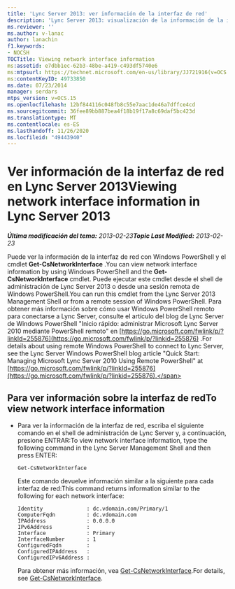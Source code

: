 ```yaml
---
title: 'Lync Server 2013: ver información de la interfaz de red'
description: 'Lync Server 2013: visualización de la información de la interfaz de red.'
ms.reviewer: ''
ms.author: v-lanac
author: lanachin
f1.keywords:
- NOCSH
TOCTitle: Viewing network interface information
ms:assetid: e7dbb1ec-62b3-48be-a419-c493df5740e6
ms:mtpsurl: https://technet.microsoft.com/en-us/library/JJ721916(v=OCS.15)
ms:contentKeyID: 49733850
ms.date: 07/23/2014
manager: serdars
mtps_version: v=OCS.15
ms.openlocfilehash: 12bf844116c048fb8c55e7aac1de46a7dffce4cd
ms.sourcegitcommit: 36fee89bb887bea4f18b19f17a8c69daf5bc423d
ms.translationtype: MT
ms.contentlocale: es-ES
ms.lasthandoff: 11/26/2020
ms.locfileid: "49443940"
---
```

# <a name="viewing-network-interface-information-in-lync-server-2013"></a><span data-ttu-id="b8218-103">Ver información de la interfaz de red en Lync Server 2013</span><span class="sxs-lookup"><span data-stu-id="b8218-103">Viewing network interface information in Lync Server 2013</span></span>

<div data-xmlns="http://www.w3.org/1999/xhtml">

<div class="topic" data-xmlns="http://www.w3.org/1999/xhtml" data-msxsl="urn:schemas-microsoft-com:xslt" data-cs="https://msdn.microsoft.com/">

<div data-asp="https://msdn2.microsoft.com/asp">



</div>

<div id="mainSection">

<div id="mainBody"><span data-ttu-id="b8218-104">

<span> </span></span><span class="sxs-lookup"><span data-stu-id="b8218-104">

<span> </span></span></span>

<span data-ttu-id="b8218-105">_**Última modificación del tema:** 2013-02-23_</span><span class="sxs-lookup"><span data-stu-id="b8218-105">_**Topic Last Modified:** 2013-02-23_</span></span>

<span data-ttu-id="b8218-106">Puede ver la información de la interfaz de red con Windows PowerShell y el cmdlet **Get-CsNetworkInterface** .</span><span class="sxs-lookup"><span data-stu-id="b8218-106">You can view network interface information by using Windows PowerShell and the **Get-CsNetworkInterface** cmdlet.</span></span> <span data-ttu-id="b8218-107">Puede ejecutar este cmdlet desde el shell de administración de Lync Server 2013 o desde una sesión remota de Windows PowerShell.</span><span class="sxs-lookup"><span data-stu-id="b8218-107">You can run this cmdlet from the Lync Server 2013 Management Shell or from a remote session of Windows PowerShell.</span></span> <span data-ttu-id="b8218-108">Para obtener más información sobre cómo usar Windows PowerShell remoto para conectarse a Lync Server, consulte el artículo del blog de Lync Server de Windows PowerShell "Inicio rápido: administrar Microsoft Lync Server 2010 mediante PowerShell remoto" en [https://go.microsoft.com/fwlink/p/?linkId=255876](https://go.microsoft.com/fwlink/p/?linkid=255876) .</span><span class="sxs-lookup"><span data-stu-id="b8218-108">For details about using remote Windows PowerShell to connect to Lync Server, see the Lync Server Windows PowerShell blog article "Quick Start: Managing Microsoft Lync Server 2010 Using Remote PowerShell" at [https://go.microsoft.com/fwlink/p/?linkId=255876](https://go.microsoft.com/fwlink/p/?linkid=255876).</span></span>

<div>

## <a name="to-view-network-interface-information"></a><span data-ttu-id="b8218-109">Para ver información sobre la interfaz de red</span><span class="sxs-lookup"><span data-stu-id="b8218-109">To view network interface information</span></span>

  - <span data-ttu-id="b8218-110">Para ver la información de la interfaz de red, escriba el siguiente comando en el shell de administración de Lync Server y, a continuación, presione ENTRAR:</span><span class="sxs-lookup"><span data-stu-id="b8218-110">To view network interface information, type the following command in the Lync Server Management Shell and then press ENTER:</span></span>
    
        Get-CsNetworkInterface
    
    <span data-ttu-id="b8218-111">Este comando devuelve información similar a la siguiente para cada interfaz de red:</span><span class="sxs-lookup"><span data-stu-id="b8218-111">This command returns information similar to the following for each network interface:</span></span>
    
        Identity              : dc.vdomain.com/Primary/1
        ComputerFqdn          : dc.vdomain.com
        IPAddress             : 0.0.0.0
        IPv6Address           :
        Interface             : Primary
        InterfaceNumber       : 1
        ConfiguredFqdn        :
        ConfiguredIPAddress   :
        ConfiguredIPv6Address :
    
    <span data-ttu-id="b8218-112">Para obtener más información, vea [Get-CsNetworkInterface](https://docs.microsoft.com/powershell/module/skype/Get-CsNetworkInterface).</span><span class="sxs-lookup"><span data-stu-id="b8218-112">For details, see [Get-CsNetworkInterface](https://docs.microsoft.com/powershell/module/skype/Get-CsNetworkInterface).</span></span>

<span data-ttu-id="b8218-113"></div>

</div>

<span> </span>

</div>

</div>

</span><span class="sxs-lookup"><span data-stu-id="b8218-113"></div>

</div>

<span> </span>

</div>

</div>

</span></span></div>

